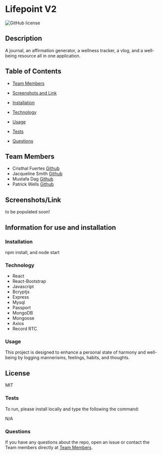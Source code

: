 
# Lifepoint V2

![GitHub license](https://img.shields.io/badge/license-MIT-blue)

## Description 

A journal, an affirmation generator, a wellness tracker, a vlog, and a well-being resource all in one application.

## Table of Contents 

* [Team Members](#Team)

* [Screenshots and Link](#Screenshots/Link)

* [Installation](#Installation)

* [Technology](#Technology)

* [Usage](#Usage)

* [Tests](#Tests)

* [Questions](#Questions)

## Team Members 

* Cristhal Fuertes [Github](https://github.com/CMFuertes)
* Jacqueline Smith [Github](https://github.com/jerseyjackpot)
* Mustafa Dag [Github](https://github.com/mustafadag84)
* Patrick Wells [Github](https://github.com/black03mach)

## Screenshots/Link
to be populated soon!

## Information for use and installation

### Installation 

npm install, and node start

### Technology

* React 
* React-Bootstrap
* Javascript
* Bcryptjs
* Express
* Mysql
* Passport
* MongoDB
* Mongoose
* Axios
* Record RTC

### Usage 

This project is designed to enhance a personal state of harmony and well-being by logging mannerisms, feelings, habits, and thoughts.

## License 

MIT

### Tests 
To run, please install locally and type the following the command:

N/A

### Questions 

If you have any questions about the repo, open an issue or contact the Team members directly at [Team Members](#Team).
